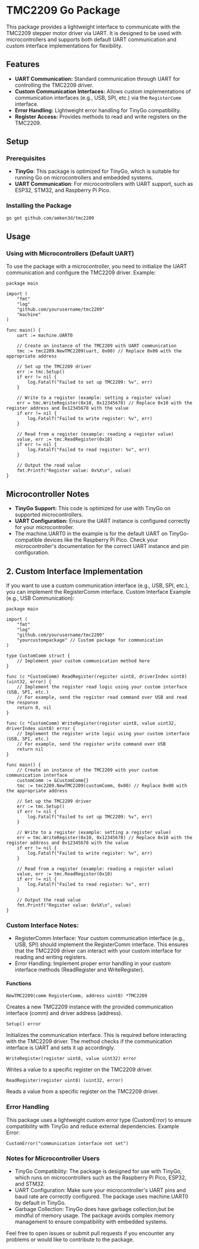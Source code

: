 # TMC2209 Go Package

This package provides a lightweight interface to communicate with the TMC2209 stepper motor driver via UART. It is designed to be used with microcontrollers and supports both default UART communication and custom interface implementations for flexibility.

## Features
- **UART Communication:** Standard communication through UART for controlling the TMC2209 driver.
- **Custom Communication Interfaces:** Allows custom implementations of communication interfaces (e.g., USB, SPI, etc.) via the `RegisterComm` interface.
- **Error Handling:** Lightweight error handling for TinyGo compatibility.
- **Register Access:** Provides methods to read and write registers on the TMC2209.

## Setup

### Prerequisites
- **TinyGo**: This package is optimized for TinyGo, which is suitable for running Go on microcontrollers and embedded systems.
- **UART Communication**: For microcontrollers with UART support, such as ESP32, STM32, and Raspberry Pi Pico.

### Installing the Package

```bash
go get github.com/amken3d/tmc2209

```
## Usage
### Using with Microcontrollers (Default UART)

To use the package with a microcontroller, you need to initialize the UART communication and configure the TMC2209 driver.
Example:

```aiignore
package main

import (
	"fmt"
	"log"
	"github.com/yourusername/tmc2209"
	"machine"
)

func main() {
	uart := machine.UART0

	// Create an instance of the TMC2209 with UART communication
	tmc := tmc2209.NewTMC2209(uart, 0x00) // Replace 0x00 with the appropriate address

	// Set up the TMC2209 driver
	err := tmc.Setup()
	if err != nil {
		log.Fatalf("Failed to set up TMC2209: %v", err)
	}

	// Write to a register (example: setting a register value)
	err = tmc.WriteRegister(0x10, 0x12345678) // Replace 0x10 with the register address and 0x12345678 with the value
	if err != nil {
		log.Fatalf("Failed to write register: %v", err)
	}

	// Read from a register (example: reading a register value)
	value, err := tmc.ReadRegister(0x10)
	if err != nil {
		log.Fatalf("Failed to read register: %v", err)
	}

	// Output the read value
	fmt.Printf("Register value: 0x%X\n", value)
}

```
## Microcontroller Notes

- **TinyGo Support:** This code is optimized for use with TinyGo on supported microcontrollers.
- **UART Configuration:** Ensure the UART instance is configured correctly for your microcontroller. 
- The machine.UART0 in the example is for the default UART on TinyGo-compatible devices like the Raspberry Pi Pico. Check your microcontroller's documentation for the correct UART instance and pin configuration.

## 2. Custom Interface Implementation

If you want to use a custom communication interface (e.g., USB, SPI, etc.), you can implement the RegisterComm interface.
Custom Interface Example (e.g., USB Communication):

```
package main

import (
	"fmt"
	"log"
	"github.com/yourusername/tmc2209"
	"yourcustompackage" // Custom package for communication
)

type CustomComm struct {
	// Implement your custom communication method here
}

func (c *CustomComm) ReadRegister(register uint8, driverIndex uint8) (uint32, error) {
	// Implement the register read logic using your custom interface (USB, SPI, etc.)
	// For example, send the register read command over USB and read the response
	return 0, nil
}

func (c *CustomComm) WriteRegister(register uint8, value uint32, driverIndex uint8) error {
	// Implement the register write logic using your custom interface (USB, SPI, etc.)
	// For example, send the register write command over USB
	return nil
}

func main() {
	// Create an instance of the TMC2209 with your custom communication interface
	customComm := &CustomComm{}
	tmc := tmc2209.NewTMC2209(customComm, 0x00) // Replace 0x00 with the appropriate address

	// Set up the TMC2209 driver
	err := tmc.Setup()
	if err != nil {
		log.Fatalf("Failed to set up TMC2209: %v", err)
	}

	// Write to a register (example: setting a register value)
	err = tmc.WriteRegister(0x10, 0x12345678) // Replace 0x10 with the register address and 0x12345678 with the value
	if err != nil {
		log.Fatalf("Failed to write register: %v", err)
	}

	// Read from a register (example: reading a register value)
	value, err := tmc.ReadRegister(0x10)
	if err != nil {
		log.Fatalf("Failed to read register: %v", err)
	}

	// Output the read value
	fmt.Printf("Register value: 0x%X\n", value)
}

```

### Custom Interface Notes:

- RegisterComm Interface: Your custom communication interface (e.g., USB, SPI) should implement the RegisterComm interface. This ensures that the TMC2209 driver can interact with your custom interface for reading and writing registers.
- Error Handling: Implement proper error handling in your custom interface methods (ReadRegister and WriteRegister).

#### Functions
```
NewTMC2209(comm RegisterComm, address uint8) *TMC2209
```
Creates a new TMC2209 instance with the provided communication interface (comm) and driver address (address).

```Setup() error```

Initializes the communication interface. This is required before interacting with the TMC2209 driver. The method checks if the communication interface is UART and sets it up accordingly.

```WriteRegister(register uint8, value uint32) error```

Writes a value to a specific register on the TMC2209 driver.

```ReadRegister(register uint8) (uint32, error)```

Reads a value from a specific register on the TMC2209 driver.

### Error Handling

This package uses a lightweight custom error type (CustomError) to ensure compatibility with TinyGo and reduce external dependencies.
Example Error:

```CustomError("communication interface not set")```

### Notes for Microcontroller Users

- TinyGo Compatibility: The package is designed for use with TinyGo, which runs on microcontrollers such as the Raspberry Pi Pico, ESP32, and STM32.
- UART Configuration: Make sure your microcontroller's UART pins and baud rate are correctly configured. The package uses machine.UART0 by default in TinyGo.
- Garbage Collection: TinyGo does have garbage collection,but be mindful of memory usage. The package avoids complex memory management to ensure compatibility with embedded systems.

 Feel free to open issues or submit pull requests if you encounter any problems or would like to contribute to the package.
 
